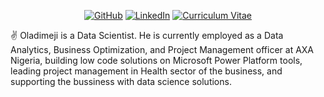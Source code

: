 <p align="center">
	<a href="https://github.com/Oladimeji-Williams"><img src="[https://th.bing.com/th?id=OIP.Cverxr-lN_3QjtMAqJFQYwHaEK&w=333&h=187&c=8&rs=1&qlt=90&o=6&dpr=1.5&pid=3.1&rm=2](https://th.bing.com/th/id/OIP.kjCUP06WDUMR88i5wo2SqwHaHa?w=149&h=180&c=7&r=0&o=5&dpr=1.5&pid=1.7)" alt="GitHub"></a>
	<a href="https://www.linkedin.com/in/williamsoladimeji"><img src="[imgs/linkedin.svg](https://th.bing.com/th?id=OIP.Cverxr-lN_3QjtMAqJFQYwHaEK&w=333&h=187&c=8&rs=1&qlt=90&o=6&dpr=1.5&pid=3.1&rm=2)" alt="LinkedIn"></a>
	<a href="[https://terrytangyuan.github.io/cv.html](https://docs.google.com/document/d/1JKjALMW5-i6UMbWfTTeKF467bCB__JXNpM8_LB6fLi0/edit?usp=sharing)"><img src="📖" alt="Curriculum Vitae"></a>
</p>

✌ Oladimeji is a Data Scientist. He is currently employed as a Data Analytics, Business Optimization, and Project Management officer at AXA Nigeria, building low code solutions on Microsoft Power Platform tools, leading project management in Health sector of the business, and supporting the bussiness with data science solutions.
